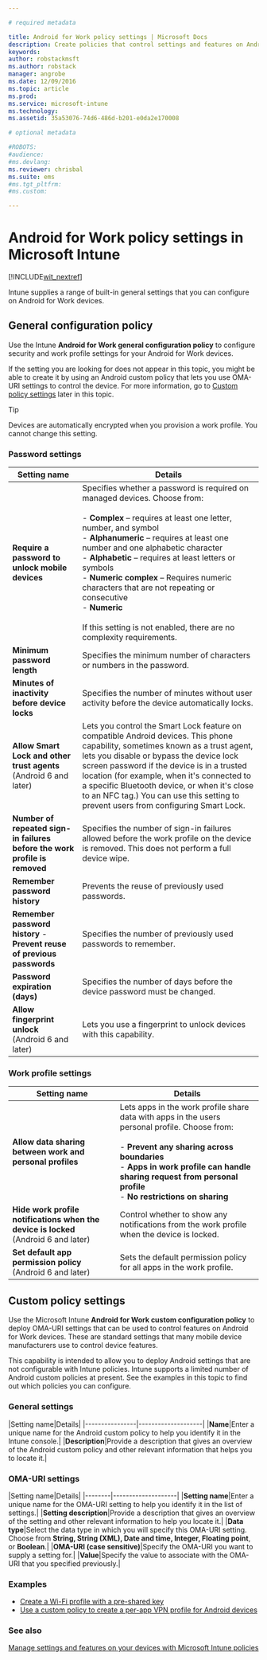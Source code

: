 ```yaml
---

# required metadata

title: Android for Work policy settings | Microsoft Docs
description: Create policies that control settings and features on Android for Work devices that you manage with Intune.
keywords:
author: robstackmsft
ms.author: robstack
manager: angrobe
ms.date: 12/09/2016
ms.topic: article
ms.prod:
ms.service: microsoft-intune
ms.technology:
ms.assetid: 35a53076-74d6-486d-b201-e0da2e170008

# optional metadata

#ROBOTS:
#audience:
#ms.devlang:
ms.reviewer: chrisbal
ms.suite: ems
#ms.tgt_pltfrm:
#ms.custom:

---
```


# Android for Work policy settings in Microsoft Intune

[!INCLUDE[wit_nextref](../includes/afw_rollout_disclaimer.md)]

Intune supplies a range of built-in general settings that you can configure on Android for Work devices.

## General configuration policy

Use the Intune **Android for Work general configuration policy** to configure security and work profile settings for your Android for Work devices.

If the setting you are looking for does not appear in this topic, you might be able to create it by using an Android custom policy that lets you use OMA-URI settings to control the device. For more information, go to [Custom policy settings](#custom-policy-settings) later in this topic.

> [!TIP]
> Devices are automatically encrypted when you provision a work profile. You cannot change this setting.

### Password settings

|Setting name|Details|
|----------------|-|
|**Require a password to unlock mobile devices**|Specifies whether a password is required on managed devices. Choose from:<br><br>- **Complex** – requires at least one letter, number, and symbol<br>- **Alphanumeric** – requires at least one number and one alphabetic character<br>- **Alphabetic** – requires at least letters or symbols<br>- **Numeric complex** – Requires numeric characters that are not repeating or consecutive<br>- **Numeric**<br><br>If this setting is not enabled, there are no complexity requirements.|
|**Minimum password length**|Specifies the minimum number of characters or numbers in the password.|
|**Minutes of inactivity before device locks**|Specifies the number of minutes without user activity before the device automatically locks.|
|**Allow Smart Lock and other trust agents**<br>(Android 6 and later)|Lets you control the Smart Lock feature on compatible Android devices. This phone capability, sometimes known as a trust agent, lets you disable or bypass the device lock screen password if the device is in a trusted location (for example, when it's connected to a specific Bluetooth device, or when it's close to an NFC tag.) You can use this setting to prevent users from configuring Smart Lock.|
|**Number of repeated sign-in failures before the work profile is removed**|Specifies the number of sign-in failures allowed before the work profile on the device is removed. This does not perform a full device wipe.|
|**Remember password history**|Prevents the reuse of previously used passwords.|
|**Remember password history** - **Prevent reuse of previous passwords**|Specifies the number of previously used passwords to remember.|
|**Password expiration (days)**|Specifies the number of days before the device password must be changed.|
|**Allow fingerprint unlock**<br>(Android 6 and later)|Lets you use a fingerprint to unlock devices with this capability.|


### Work profile settings

|Setting name|Details|
|----------------|-|
|**Allow data sharing between work and personal profiles**|Lets apps in the work profile share data with apps in the users personal profile. Choose from:<br><br>- **Prevent any sharing across boundaries**<br>- **Apps in work profile can handle sharing request from personal profile**<br>- **No restrictions on sharing**|
|**Hide work profile notifications when the device is locked**<br>(Android 6 and later)|Control whether to show any notifications from the work profile when the device is locked.|
|**Set default app permission policy**<br>(Android 6 and later)|Sets the default permission policy for all apps in the work profile.|




## Custom policy settings
Use the Microsoft Intune **Android for Work custom configuration policy** to deploy OMA-URI settings that can be used to control features on Android for Work devices. These are standard settings that many mobile device manufacturers use to control device features.

This capability is intended to allow you to deploy Android settings that are not configurable with Intune policies.
Intune supports a limited number of Android custom policies at present. See the examples in this topic to find out which policies you can configure.

### General settings

|Setting name|Details|
    |----------------|--------------------|
    |**Name**|Enter a unique name for the Android custom policy to help you identify it in the Intune console.|
    |**Description**|Provide a description that gives an overview of the Android custom policy and other relevant information that helps you to locate it.|

### OMA-URI settings

   |Setting name|Details|
    |--------|--------------------|
    |**Setting name**|Enter a unique name for the OMA-URI setting to help you identify it in the list of settings.|
    |**Setting description**|Provide a description that gives an overview of the setting and other relevant information to help you locate it.|
    |**Data type**|Select the data type in which you will specify this OMA-URI setting. Choose from **String, String (XML), Date and time, Integer, Floating point**, or **Boolean**.|
    |**OMA-URI (case sensitive)**|Specify the OMA-URI you want to supply a setting for.|
    |**Value**|Specify the value to associate with the OMA-URI that you specified previously.|

### Examples

- [Create a Wi-Fi profile with a pre-shared key](pre-shared-key-wi-fi-profile.md)
- [Use a custom policy to create a per-app VPN profile for Android devices](per-app-vpn-for-android-pulse-secure.md)

### See also
[Manage settings and features on your devices with Microsoft Intune policies](manage-settings-and-features-on-your-devices-with-microsoft-intune-policies.md)
